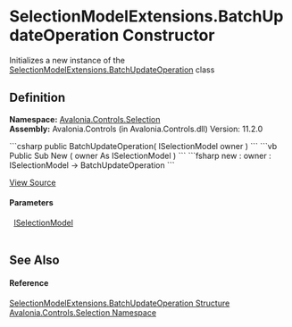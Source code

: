 # SelectionModelExtensions.BatchUpdateOperation Constructor


Initializes a new instance of the <a href="T_Avalonia_Controls_Selection_SelectionModelExtensions_BatchUpdateOperation">SelectionModelExtensions.BatchUpdateOperation</a> class



## Definition
**Namespace:** <a href="N_Avalonia_Controls_Selection">Avalonia.Controls.Selection</a>  
**Assembly:** Avalonia.Controls (in Avalonia.Controls.dll) Version: 11.2.0

<Tabs groupId="api-code-preview">
<TabItem value="csharp" label="C#">
```csharp
public BatchUpdateOperation(
	ISelectionModel owner
)
```
</TabItem>
<TabItem value="vb" label="VB">
```vb
Public Sub New ( 
	owner As ISelectionModel
)
```
</TabItem>
<TabItem value="fsharp" label="F#">
```fsharp
new : 
        owner : ISelectionModel -> BatchUpdateOperation
```
</TabItem>
</Tabs>



<a href="https://github.com/AvaloniaUI/Avalonia/tree/master/src/Avalonia.Controls/Selection/ISelectionModel.cs#L49" title="View the source code">View Source</a>



#### Parameters
<dl><dt>  <a href="T_Avalonia_Controls_Selection_ISelectionModel">ISelectionModel</a></dt><dd> </dd></dl>

## See Also


#### Reference
<a href="T_Avalonia_Controls_Selection_SelectionModelExtensions_BatchUpdateOperation">SelectionModelExtensions.BatchUpdateOperation Structure</a>  
<a href="N_Avalonia_Controls_Selection">Avalonia.Controls.Selection Namespace</a>  

